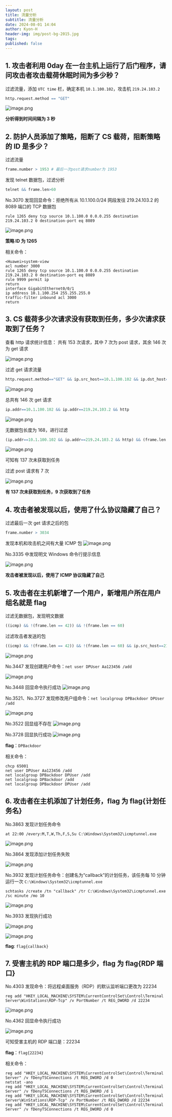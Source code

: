 ```yaml
---
layout: post
title: 流量分析
subtitle: 流量分析
date: 2024-08-01 14:04
author: Kyon-H
header-img: img/post-bg-2015.jpg
tags: 
published: false
---
```

## 1. 攻击者利用 0day 在一台主机上运行了后门程序，请问攻击者攻击载荷休眠时间为多少秒？

过滤流量，添加 `UTC time` 栏，确定本机 `10.1.100.102`，攻击机 `219.24.103.2`

```r
http.request.method == "GET"
```

![image.png](https://img.ghostliner.top/AX7LVH.png)

**分析得到时间间隔为 3 秒**

## 2. 防护人员添加了策略，阻断了 CS 载荷，阻断策略的 ID 是多少？

过滤流量

```r
frame.number > 1953 # 最后一次post请求number为 1953
```

发现 telnet 数据包，过滤分析

```r
telnet && frame.len>60
```

No.3070 发现回显命令：拒绝所有从 10.1.100.0/24 网段发往 219.24.103.2 的 8089 端口的 TCP 数据包

```batch
rule 1265 deny tcp source 10.1.100.0 0.0.0.255 destination 219.24.103.2 0 destination-port eq 8089
```

![image.png](https://img.ghostliner.top/1NOhyt.png)

**策略 ID 为 1265**

相关命令：

```shell
<Huawei>system-view
acl number 3000
rule 1265 deny tcp source 10.1.100.0 0.0.0.255 destination 219.24.103.2 0 destination-port eq 8089
rule 9999 permit ip
return
interface GigabitEthernet0/0/1
ip address 10.1.100.254 255.255.255.0
traffic-filter inbound acl 3000
return
```

## 3. CS 载荷多少次请求没有获取到任务，多少次请求获取到了任务？

查看 http 请求统计信息：
共有 153 次请求，其中 7 次为 post 请求，其余 146 次为 get 请求

![image.png](https://img.ghostliner.top/KjFgHA.png)

过滤 get 请求流量

```r
http.request.method=="GET" && ip.src_host==10.1.100.102 && ip.dst_host==219.24.103.2
```

![image.png](https://img.ghostliner.top/kZcOZU.png)

总共有 146 次 get 请求

```r
ip.addr==10.1.100.102 && ip.addr==219.24.103.2 && http
```

![image.png](https://img.ghostliner.top/of3ACI.png)

无数据包长度为 168，进行过滤

```r
(ip.addr==10.1.100.102 && ip.addr==219.24.103.2 && http) && (frame.len == 168)
```

![image.png](https://img.ghostliner.top/2SGtgO.png)

可知有 137 次未获取到任务

过滤 post 请求有 7 次

![image.png](https://img.ghostliner.top/I9XsPm.png)

**有 137 次未获取到任务，9 次获取到了任务**

## 4. 攻击者被发现以后，使用了什么协议隐藏了自己？

过滤最后一次 get 请求之后的包

```r
frame.number > 3034
```

发现本机和攻击机之间有大量 ICMP 包
![image.png](https://img.ghostliner.top/Qoe8L8.png)

No.3335 中发现明文 Windows 命令行提示信息

![image.png](https://img.ghostliner.top/eUJ7Ku.png)

**攻击者被发现以后，使用了 ICMP 协议隐藏了自己**

## 5. 攻击者在主机新增了一个用户，新增用户所在用户组名就是 flag

过滤无数据包，发现明文数据

```r
((icmp) && !(frame.len == 42)) && !(frame.len == 60)
```

过滤攻击者发送的包

```r
((icmp) && !(frame.len == 42)) && !(frame.len == 60) && ip.src_host==219.24.103.2
```

![image.png](https://img.ghostliner.top/ZEBV7k.png)

No.3447 发现创建用户命令：`net user DPUser Aa123456 /add`

![image.png](https://img.ghostliner.top/P7Ogpo.png)

No.3448 回显命令执行成功
![image.png](https://img.ghostliner.top/HYaLxu.png)

No.3521、No.3727 发现修改用户组命令：`net localgroup DPBackdoor DPUser /add`

![image.png](https://img.ghostliner.top/Ms1djD.png)

No.3522 回显组不存在
![image.png](https://img.ghostliner.top/hAmI1L.png)

No.3728 回显执行成功
![image.png](https://img.ghostliner.top/iKxkuH.png)

**flag**：`DPBackdoor`

相关命令：

```batch
chcp 65001
net user DPUser Aa123456 /add
net localgroup DPBackdoor DPUser /add
net localgroup DPBackdoor /add
net localgroup DPBackdoor DPUser /add
```

## 6. 攻击者在主机添加了计划任务，flag 为 flag{计划任务名}

No.3863 发现计划任务命令

```batch
at 22:00 /every:M,T,W,Th,F,S,Su C:\Windows\System32\icmptunnel.exe
```

![image.png](https://img.ghostliner.top/AVfDyV.png)

No.3864 发现添加计划任务失败

![image.png](https://img.ghostliner.top/bli6WU.png)

No.3932 发现计划任务命令：创建名为“callback”的计划任务，该任务每 10 分钟运行一次 `C:\Windows\System32\icmptunnel.exe`

```batch
schtasks /create /tn "callback" /tr C:\Windows\System32\icmptunnel.exe /sc minute /mo 10
```

![image.png](https://img.ghostliner.top/BqBpXy.png)

No.3933 发现执行成功

![image.png](https://img.ghostliner.top/crBOxU.png)

![image.png](https://img.ghostliner.top/RGNRu5.png)

**flag**: `flag{callback}`

## 7. 受害主机的 RDP 端口是多少，flag 为 flag{RDP 端口}

No.4303 发现命令：将远程桌面服务（RDP）的默认监听端口更改为 22234

```batch
reg add "HKEY_LOCAL_MACHINE\SYSTEM\CurrentControlSet\Control\Terminal Server\WinStations\RDP-Tcp" /v PortNumber /t REG_DWORD /d 22234
```

![image.png](https://img.ghostliner.top/Ro4tHx.png)

No.4362 回显命令执行成功

![image.png](https://img.ghostliner.top/hJmBLT.png)

可知受害主机的 RDP 端口是：22234

**flag**：`flag{22234}`

相关命令：

```batch
reg add "HKEY_LOCAL_MACHINE\SYSTEM\CurrentControlSet\Control\Terminal Server" /v fDenyTSConnections /t REG_DWORD /d 0
netstat -ano
reg add "HKEY_LOCAL_MACHINE\SYSTEM\CurrentControlSet\Control\Terminal Server" /v fDenyTSConnections /t REG_DWORD /d 1
reg add "HKEY_LOCAL_MACHINE\SYSTEM\CurrentControlSet\Control\Terminal Server\WinStations\RDP-Tcp" /v PortNumber /t REG_DWORD /d 22234
reg add "HKEY_LOCAL_MACHINE\SYSTEM\CurrentControlSet\Control\Terminal Server" /v fDenyTSConnections /t REG_DWORD /d 0
```
